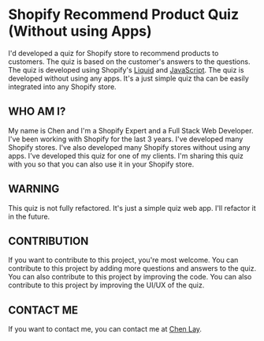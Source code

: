 # Shopify Recommend Product Quiz (Without using Apps)

I'd developed a quiz for Shopify store to recommend products to customers. The quiz is based on the customer's answers to the questions. The quiz is developed using Shopify's [Liquid](https://shopify.github.io/liquid/) and [JavaScript](https://www.javascript.com/). The quiz is developed without using any apps. It's a just simple quiz tha can be easily integrated into any Shopify store.


## WHO AM I?

My name is Chen and I'm a Shopify Expert and a Full Stack Web Developer. I've been working with Shopify for the last 3 years. I've developed many Shopify stores. I've also developed many Shopify stores without using any apps. I've developed this quiz for one of my clients. I'm sharing this quiz with you so that you can also use it in your Shopify store.

## WARNING

This quiz is not fully refactored. It's just a simple quiz web app. I'll refactor it in the future.

## CONTRIBUTION

If you want to contribute to this project, you're most welcome. You can contribute to this project by adding more questions and answers to the quiz. You can also contribute to this project by improving the code. You can also contribute to this project by improving the UI/UX of the quiz.

## CONTACT ME

If you want to contact me, you can contact me at [Chen Lay](mailto:mr.chenlay@gmail.com).
